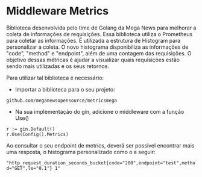 # Middleware Metrics

Biblioteca desenvolvida pelo time de Golang da Mega News para melhorar a coleta de informações de requisições.
Essa biblioteca utiliza o Prometheus para coletar as informações.
É utilizada a estrutura de Histogram para personalizar a coleta.
O novo histograma disponibiliza as informações de "code", "method" e "endpoint", além de uma contagem das requisições.
O objetivo dessas métricas é ajudar a visualizar quais requisições estão sendo mais utilizadas e os seus retornos.

Para utilizar tal biblioteca é necessário:
* Importar a biblioteca para o seu projeto:
``` golang
github.com/meganewsopensource/metricsmega
```
* Na sua implementação do gin, adicione o middleware com a função Use()

``` golang
r := gin.Default()
r.Use(Config().Metrics)
```

Ao consultar o seu endpoint de metrics, deverá ser possivel encontrar mais uma resposta, o histograma personalizado como o a seguir:

``
"http_request_duration_seconds_bucket{code="200",endpoint="test",method="GET",le="0.1"} 1"
``
